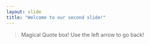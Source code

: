 ```yaml
---
layout: slide
title: "Welcome to our second slide!"
---
```

>Magical Quote box!
Use the left arrow to go back!
